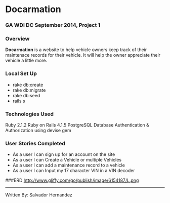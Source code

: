# Docarmation

### GA WDI DC September 2014, Project 1

### Overview
**Docarmation** is a website to help vehicle owners keep track of their maintenace records for their vehicle. It will help the owner appreciate their vehicle a little more.

### Local Set Up
* rake db:create
* rake db:migrate
* rake db:seed
* rails s

### Technologies Used

Ruby 2.1.2
Ruby on Rails 4.1.5
PostgreSQL Database
Authentication & Authorization using devise gem

### User Stories Completed
* As a user I can sign up for an account on the site
* As a user I can Create a Vehicle or multiple Vehicles
* As a user I can add a maintenance record to a vehicle
* As a user I can Input my 17 character VIN in a VIN decoder

###ERD
http://www.gliffy.com/go/publish/image/6154187/L.png

---
Written By: Salvador Hernandez
